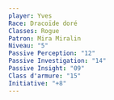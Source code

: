 ```yaml
---
player: Yves
Race: Dracoïde doré
Classes: Rogue
Patron: Mira Miralin
Niveau: "5"
Passive Perception: "12"
Passive Investigation: "14"
Passive Insight: "09"
Class d'armure: "15"
Initiative: "+8"
---
```

